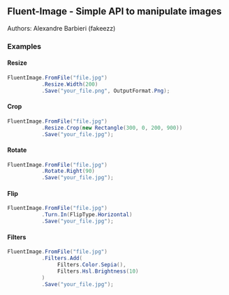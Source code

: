 ## Fluent-Image - Simple API to manipulate images

Authors: Alexandre Barbieri (fakeezz)

### Examples

#### Resize

```c#
FluentImage.FromFile("file.jpg")
           .Resize.Width(200)
           .Save("your_file.png", OutputFormat.Png);
```

#### Crop

```c#
FluentImage.FromFile("file.jpg")
           .Resize.Crop(new Rectangle(300, 0, 200, 900))
           .Save("your_file.jpg");
```

#### Rotate

```c#
FluentImage.FromFile("file.jpg")
           .Rotate.Right(90)
           .Save("your_file.jpg");
```

#### Flip

```c#
FluentImage.FromFile("file.jpg")
           .Turn.In(FlipType.Horizontal)
           .Save("your_file.jpg");
```

#### Filters

```c#
FluentImage.FromFile("file.jpg")
           .Filters.Add(
                Filters.Color.Sepia(),
                Filters.Hsl.Brightness(10)
           )
           .Save("your_file.jpg");
```
